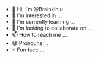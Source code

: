 - 👋 Hi, I’m @Brainkihiu
- 👀 I’m interested in ...
- 🌱 I’m currently learning ...
- 💞️ I’m looking to collaborate on ...
- 📫 How to reach me ...
- 😄 Pronouns: ...
- ⚡ Fun fact: ...

<!---
Brainkihiu/Brainkihiu is a ✨ special ✨ repository because its `README.md` (this file) appears on your GitHub profile.
You can click the Preview link to take a look at your changes.
--->
